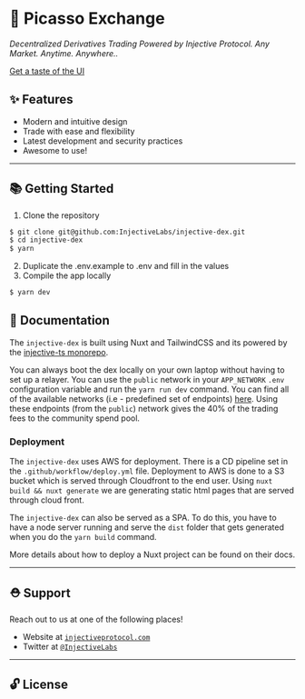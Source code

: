# 🌟 Picasso Exchange 

_Decentralized Derivatives Trading Powered by Injective Protocol. Any Market. Anytime. Anywhere.._

[Get a taste of the UI](https://injective.exchange)

## ✨ Features

- Modern and intuitive design
- Trade with ease and flexibility
- Latest development and security practices
- Awesome to use!

---

## 📚 Getting Started

1. Clone the repository

```bash
$ git clone git@github.com:InjectiveLabs/injective-dex.git
$ cd injective-dex
$ yarn
```

2. Duplicate the .env.example to .env and fill in the values
3. Compile the app locally

```bash
$ yarn dev
```

## 📖 Documentation

The `injective-dex` is built using Nuxt and TailwindCSS and its powered by the [injective-ts monorepo](https://github.com/InjectiveLabs/injective-ts/). 

You can always boot the dex locally on your own laptop without having to set up a relayer. You can use the `public` network in your `APP_NETWORK` `.env` configuration variable and run the `yarn run dev` command. You can find all of the available networks (i.e - predefined set of endpoints) [here](https://github.com/InjectiveLabs/injective-ts/blob/17b1aa5df39d5724baf6262b276980cf722a1cba/packages/networks/src/types.ts#L1). Using these endpoints (from the `public`) network gives the 40% of the trading fees to the community spend pool. 

### Deployment

The `injective-dex` uses AWS for deployment. There is a CD pipeline set in the `.github/workflow/deploy.yml` file. Deployment to AWS is done to a S3 bucket which is served through Cloudfront to the end user. Using `nuxt build && nuxt generate` we are generating static html pages that are served through cloud front.

The `injective-dex` can also be served as a SPA. To do this, you have to have a node server running and serve the `dist` folder that gets generated when you do the `yarn build` command. 

More details about how to deploy a Nuxt project can be found on their docs.

---

## ⛑ Support

Reach out to us at one of the following places!

- Website at <a href="https://injectiveprotocol.com" target="_blank">`injectiveprotocol.com`</a>
- Twitter at <a href="https://twitter.com/InjectiveLabs" target="_blank">`@InjectiveLabs`</a>

---

## 🔓 License
